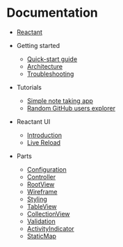 # Documentation

* [Reactant](../README.md)

* Getting started
    * [Quick-start guide](getting-started/quickstart.md)
    * [Architecture](getting-started/architecture.md)
    * [Troubleshooting](getting-started/troubleshooting.md)

* Tutorials
    * [Simple note taking app](tutorials/RNotes/notes.md)
    * [Random GitHub users explorer](tutorials/GitXplorer/explorer.md)


* Reactant UI
    * [Introduction](reactant-ui/introduction.md)
    * [Live Reload](reactant-ui/live-reload.md)

* Parts
    * [Configuration](parts/configuration.md)
    * [Controller](parts/controller.md)
    * [RootView](parts/rootview.md)
    * [Wireframe](parts/wireframe.md)
    * [Styling](parts/styling.md)
    * [TableView](parts/tableview.md)
    * [CollectionView](parts/collectionview.md)
    * [Validation](parts/validation.md)
    * [ActivityIndicator](parts/activityindicator.md)
    * [StaticMap](parts/staticmap.md)
